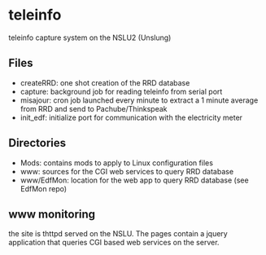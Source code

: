teleinfo
========

teleinfo capture system on the NSLU2 (Unslung)

## Files
- createRRD: one shot creation of the RRD database
- capture: background job for reading teleinfo from serial port
- misajour: cron job launched every minute to extract a 1 minute average from RRD and send to Pachube/Thinkspeak
- init_edf: initialize port for communication with the electricity meter

## Directories
- Mods: contains mods to apply to Linux configuration files
- www: sources for the CGI web services to query RRD database
- www/EdfMon: location for the web app to query RRD database (see EdfMon repo)

## www monitoring
the site is thttpd served on the NSLU.
The pages contain a jquery application that queries CGI based web services on the server.